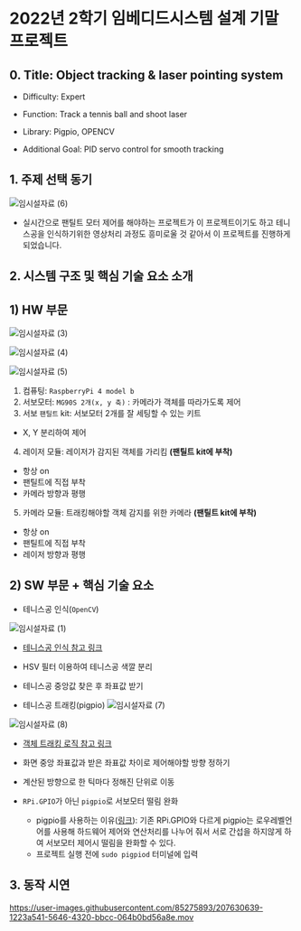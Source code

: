 # 2022년 2학기 임베디드시스템 설계 기말 프로젝트

## 0. Title: Object tracking & laser pointing system

- Difficulty: Expert

- Function: Track a tennis ball and shoot laser

- Library: Pigpio, OPENCV

- Additional Goal: PID servo control for smooth tracking

## 1. 주제 선택 동기

![임시설자료 (6)](https://user-images.githubusercontent.com/85275893/207628858-0ac79a5d-6525-4fe6-969c-9cc2a05e103e.png)

- 실시간으로 팬틸트 모터 제어를 해야하는 프로젝트가 이 프로젝트이기도 하고 테니스공을 인식하기위한 영상처리 과정도 흥미로울 것 같아서 이 프로젝트를 진행하게되었습니다.

## 2. 시스템 구조 및 핵심 기술 요소 소개

## 1) HW 부문

![임시설자료 (3)](https://user-images.githubusercontent.com/85275893/207603825-3e2736dc-25ea-4511-963b-bb3426a9964c.png)

![임시설자료 (4)](https://user-images.githubusercontent.com/85275893/207603866-46429782-dc4f-4787-9c1f-59bfb25b179b.png)

![임시설자료 (5)](https://user-images.githubusercontent.com/85275893/207606636-d990cf7b-d4b1-4ee8-a5a9-396781634d2c.png)

1) 컴퓨팅: `RaspberryPi 4 model b`
2) 서보모터: `MG90S 2개(x, y 축)` : 카메라가 객체를 따라가도록 제어
3) 서보 `팬틸트` kit: 서보모터 2개를 잘 세팅할 수 있는 키트

- X, Y 분리하여 제어

4) 레이저 모듈: 레이저가 감지된 객체를 가리킴 **(팬틸트 kit에 부착)**

- 항상 on
- 팬틸트에 직접 부착
- 카메라 방향과 평행

5) 카메라 모듈: 트래킹해야할 객체 감지를 위한 카메라 **(팬틸트 kit에 부착)**

- 항상 on
- 팬틸트에 직접 부착
- 레이저 방향과 평행

## 2) SW 부문 + 핵심 기술 요소

- 테니스공 인식(`OpenCV`)

![임시설자료 (1)](https://user-images.githubusercontent.com/85275893/207603759-0936444d-4efd-4897-bb7c-134d329ba691.png)

- [테니스공 인식 참고 링크](https://pyimagesearch.com/2015/09/14/ball-tracking-with-opencv/)

- HSV 필터 이용하여 테니스공 색깔 분리
  
- 테니스공 중앙값 찾은 후 좌표값 받기

- 테니스공 트래킹(pigpio)
![임시설자료 (7)](https://user-images.githubusercontent.com/85275893/207628656-2803529a-cf6a-4c72-8208-355b4959426f.png)

![임시설자료 (8)](https://user-images.githubusercontent.com/85275893/207628675-bde7a0af-5ce7-4484-82b6-3e88acafe46a.png)

- [객체 트래킹 로직 참고 링크](https://www.hackster.io/shubhamsantosh99/face-tracker-using-opencv-and-arduino-55412e)

- 화면 중앙 좌표값과 받은 좌표값 차이로 제어해야할 방향 정하기
- 계산된 방향으로 한 틱마다 정해진 단위로 이동
  
- `RPi.GPIO`가 아닌 `pigpio`로 서보모터 떨림 완화
  - pigpio를 사용하는 이유([링크](https://luigibox.tistory.com/entry/%EB%9D%BC%EC%A6%88%EB%B2%A0%EB%A6%AC%ED%8C%8C%EC%9D%B44-%EC%84%9C%EB%B3%B4%EB%AA%A8%ED%84%B0-SG-90-%EB%96%A8%EB%A6%BC%ED%9D%94%EB%93%A4%EB%A6%BC-jittershaking-%ED%8C%8C%EC%9D%B4%EC%8D%AC-%ED%95%B4%EA%B2%B0-GPIO%EB%9D%BC%EC%9D%B4%EB%B8%8C%EB%9F%AC%EB%A6%AC)): 기존 RPi.GPIO와 다르게 pigpio는 로우레벨언어를 사용해 하드웨어 제어와 연산처리를 나누어 줘서 서로 간섭을 하지않게 하여 서보모터 제어시 떨림을 완화할 수 있다.
  - 프로젝트 실행 전에 `sudo pigpiod` 터미널에 입력

## 3. 동작 시연

https://user-images.githubusercontent.com/85275893/207630639-1223a541-5646-4320-bbcc-064b0bd56a8e.mov
